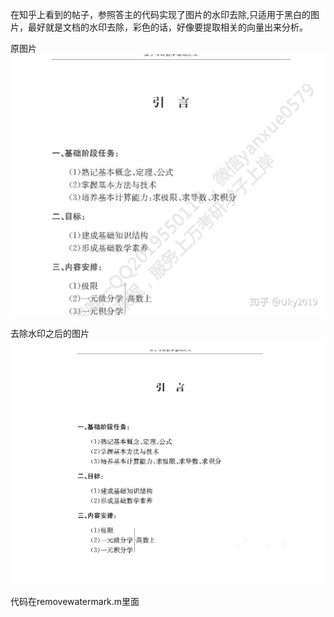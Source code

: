 在知乎上看到的帖子，参照答主的代码实现了图片的水印去除,只适用于黑白的图片，最好就是文档的水印去除，彩色的话，好像要提取相关的向量出来分析。

原图片
![image](https://github.com/keTang1993/Matlab/blob/master/test_file.jpg?raw=true)

去除水印之后的图片
![image](https://github.com/keTang1993/Matlab/blob/master/result.jpg?raw=true)


代码在removewatermark.m里面
